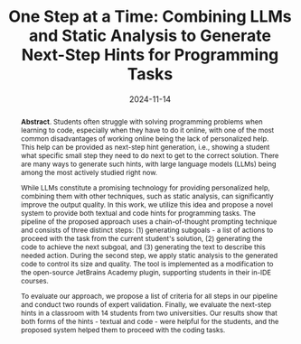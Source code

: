 ---
title: "One Step at a Time: Combining LLMs and Static Analysis to Generate Next-Step Hints for Programming Tasks"
authors: '<i>Anastasiia Birillo, Elizaveta Artser, Anna Potriasaeva, Ilya Vlasov, Katsiaryna Dzialets, Yaroslav Golubev, Igor Gerasimov, Hieke Keuning, and Timofey Bryksin</i>'
status: "accepted"
collection: publications
permalink: /publications/2024-11-14-llms-for-next-step-hints
date: 2024-11-14
venue: "<b>Koli Calling</b>"
level: '—'
pdf: 'https://arxiv.org/abs/2410.09268'
data: 'https://zenodo.org/records/12584502'
counter_id: 'C59'
abstract: "<p><b>Abstract</b>. Students often struggle with solving programming problems when learning to code, especially when they have to do it online, with one of the most common disadvantages of working online being the lack of personalized help. This help can be provided as next-step hint generation, i.e., showing a student what specific small step they need to do next to get to the correct solution. There are many ways to generate such hints, with large language models (LLMs) being among the most actively studied right now.</p><p>While LLMs constitute a promising technology for providing personalized help, combining them with other techniques, such as static analysis, can significantly improve the output quality. In this work, we utilize this idea and propose a novel system to provide both textual and code hints for programming tasks. The pipeline of the proposed approach uses a chain-of-thought prompting technique and consists of three distinct steps: (1) generating subgoals - a list of actions to proceed with the task from the current student's solution, (2) generating the code to achieve the next subgoal, and (3) generating the text to describe this needed action. During the second step, we apply static analysis to the generated code to control its size and quality. The tool is implemented as a modification to the open-source JetBrains Academy plugin, supporting students in their in-IDE courses.</p><p>To evaluate our approach, we propose a list of criteria for all steps in our pipeline and conduct two rounds of expert validation. Finally, we evaluate the next-step hints in a classroom with 14 students from two universities. Our results show that both forms of the hints - textual and code - were helpful for the students, and the proposed system helped them to proceed with the coding tasks.</p>"
---